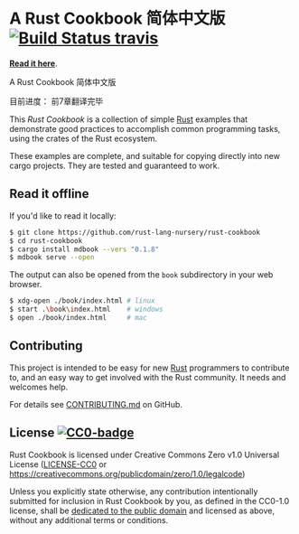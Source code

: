 # A Rust Cookbook 简体中文版 &emsp; [![Build Status travis]][travis]

[Build Status travis]: https://api.travis-ci.com/rust-lang-nursery/rust-cookbook.svg?branch=master
[travis]: https://travis-ci.com/rust-lang-nursery/rust-cookbook

**[Read it here]**.



A Rust Cookbook 简体中文版

目前进度： 前7章翻译完毕

This _Rust Cookbook_ is a collection of simple [Rust] examples that
demonstrate good practices to accomplish common programming tasks,
using the crates of the Rust ecosystem.

These examples are complete, and suitable for copying directly into
new cargo projects. They are tested and guaranteed to work.

## Read it offline

If you'd like to read it locally:

```bash
$ git clone https://github.com/rust-lang-nursery/rust-cookbook
$ cd rust-cookbook
$ cargo install mdbook --vers "0.1.8"
$ mdbook serve --open
```

The output can also be opened from the `book` subdirectory in your web browser.

```bash
$ xdg-open ./book/index.html # linux
$ start .\book\index.html    # windows
$ open ./book/index.html     # mac
```

[Read it here]: https://rust-lang-nursery.github.io/rust-cookbook
[Rust]: https://www.rust-lang.org/

## Contributing

This project is intended to be easy for new [Rust] programmers to
contribute to, and an easy way to get involved with the Rust
community. It needs and welcomes help.

For details see [CONTRIBUTING.md] on GitHub.

[CONTRIBUTING.md]: https://github.com/rust-lang-nursery/rust-cookbook/blob/master/CONTRIBUTING.md

## License [![CC0-badge]][CC0-deed]

Rust Cookbook is licensed under Creative Commons Zero v1.0 Universal License
([LICENSE-CC0](LICENSE-CC0) or https://creativecommons.org/publicdomain/zero/1.0/legalcode)

Unless you explicitly state otherwise, any contribution intentionally submitted
for inclusion in Rust Cookbook by you, as defined in the CC0-1.0 license, shall be
[dedicated to the public domain][CC0-deed] and licensed as above, without any additional
terms or conditions.

[CC0-deed]: https://creativecommons.org/publicdomain/zero/1.0/deed.en
[CC0-badge]: https://mirrors.creativecommons.org/presskit/buttons/80x15/svg/cc-zero.svg
